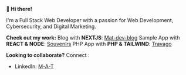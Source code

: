 **👋 Hi there!**

I'm a Full Stack Web Developer with a passion for Web Development, Cybersecurity, and Digital Marketing.

**Check out my work:**
Blog with **NEXTJS**: [Mat-dev-blog](https://mat-dev-blog-nextjs.vercel.app/)
Sample App with **REACT & NODE**: [Souvenirs](https://souvenirsappproject.netlify.app/)
PHP App with **PHP & TAILWIND**: [Travago](http://travago.42web.io/)

**Looking to collaborate?**
Connect :
  - LinkedIn: [M-A-T](www.linkedin.com/in/M-A-T)
